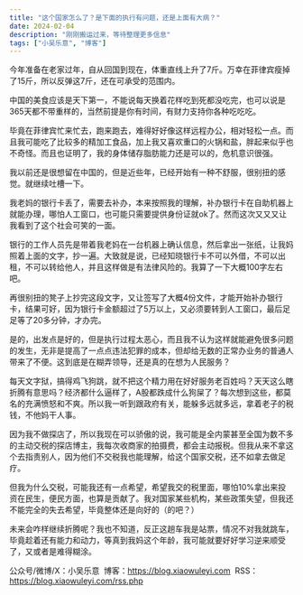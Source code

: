 ```yaml
---
title: "这个国家怎么了？是下面的执行有问题，还是上面有大病？"
date: 2024-02-04
description: "刚刚搬运过来，等待整理更多信息"
tags: ["小吴乐意", "博客"]
---
```


今年准备在老家过年，自从回国到现在，体重直线上升了7斤。万幸在菲律宾瘦掉了15斤，所以反弹这7斤，还在可承受的范围内。

中国的美食应该是天下第一，不能说每天换着花样吃到死都没吃完，也可以说是365天都不带重样的，当然前提是你有时间，有财力支持你各种吃吃吃。

毕竟在菲律宾忙来忙去，跑来跑去，难得好好像这样远程办公，相对轻松一点。而且我可能吃了比较多的精加工食品，加上我又喜欢重口的火锅和盐，胖起来似乎也不奇怪。而且也证明了，我的身体储存脂肪能力还是可以的，危机意识很强。

我以前还是很想留在中国的，但是近些年，已经开始有一种不舒服，很别扭的感觉。就继续吐槽一下。

我老妈的银行卡丢了，需要去补办，本来按照我的理解，补办银行卡在自助机器上就能办理，哪怕人工窗口，也可能只需要提供身份证就ok了。然而这次又又又让我看到了这个社会可笑的一面。

银行的工作人员先是带着我老妈在一台机器上确认信息，然后拿出一张纸，让我妈照着上面的文字，抄一遍。大致就是说，已经知晓银行卡不可以外借，不可以出租，不可以转给他人，并且这样做是有法律风险的。我算了一下大概100字左右吧。

再很别扭的凳子上抄完这段文字，又让签写了大概4份文件，才能开始补办银行卡，结果可好，因为银行卡金额超过了5万以上，又必须要转到人工窗口，最后足足等了20多分钟，才办完。

是的，出发点是好的，但是执行过程太恶心，而且我不认为这样就能避免很多问题的发生，无非是提高了一点点违法犯罪的成本，但却给无数的正常办业务的普通人带来了不便。这到底是在糊弄领导，还是真的在想为人民服务？

每天文字狱，搞得鸡飞狗跳，就不把这个精力用在好好服务老百姓吗？天天这么瞎折腾有意思吗？经济都什么逼样了，A股都跌成什么狗屎了？每次想到这些，都莫名的充满愤怒和不爽。所以我一听到跟政府有关，能躲多远就多远，拿着老子的税钱，不他妈干人事。

因为我不做探店了，所以我现在可以骄傲的说，我可能是全内蒙甚至全国为数不多的主动交税的探店博主，我每次收商家的拍摄费，都会主动报税。但我从来不拿这个去指责别人，因为他们不交税我也能理解，给这个国家交税，还不如拿去做足疗。

但我为什么交税，可能我还有一点希望，希望我交的税里面，哪怕10%拿出来投资在民生，便民方面，也算是贡献了。我对国家某些机构，某些政策失望，但我还不能完全的失去希望，毕竟整体还是向好的（的吧？）

未来会咋样继续折腾呢？我也不知道，反正这趟车我是站票，情况不对我就跳车，毕竟趁着还有能力和动力，等真到我妈这个年龄，我可能就要好好学习逆来顺受了，又或者是难得糊涂。

公众号/微博/X：小吴乐意
 博客：https://blog.xiaowuleyi.com
 RSS：https://blog.xiaowuleyi.com/rss.php
